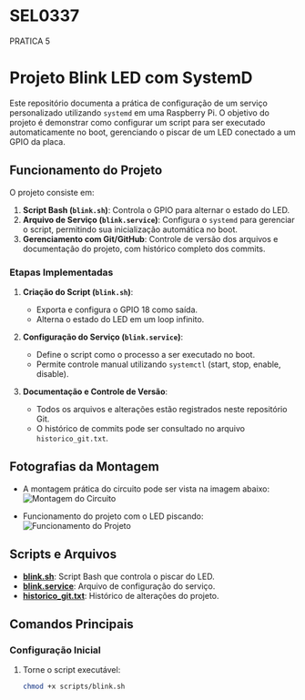 # SEL0337
PRATICA 5
# Projeto Blink LED com SystemD

Este repositório documenta a prática de configuração de um serviço personalizado utilizando `systemd` em uma Raspberry Pi. O objetivo do projeto é demonstrar como configurar um script para ser executado automaticamente no boot, gerenciando o piscar de um LED conectado a um GPIO da placa.

## Funcionamento do Projeto

O projeto consiste em:
1. **Script Bash (`blink.sh`)**: Controla o GPIO para alternar o estado do LED.
2. **Arquivo de Serviço (`blink.service`)**: Configura o `systemd` para gerenciar o script, permitindo sua inicialização automática no boot.
3. **Gerenciamento com Git/GitHub**: Controle de versão dos arquivos e documentação do projeto, com histórico completo dos commits.

### Etapas Implementadas
1. **Criação do Script (`blink.sh`)**:
   - Exporta e configura o GPIO 18 como saída.
   - Alterna o estado do LED em um loop infinito.

2. **Configuração do Serviço (`blink.service`)**:
   - Define o script como o processo a ser executado no boot.
   - Permite controle manual utilizando `systemctl` (start, stop, enable, disable).

3. **Documentação e Controle de Versão**:
   - Todos os arquivos e alterações estão registrados neste repositório Git.
   - O histórico de commits pode ser consultado no arquivo `historico_git.txt`.

## Fotografias da Montagem
- A montagem prática do circuito pode ser vista na imagem abaixo:
  ![Montagem do Circuito](link_para_fotografia)

- Funcionamento do projeto com o LED piscando:
  ![Funcionamento do Projeto](link_para_video)

## Scripts e Arquivos
- **[blink.sh](scripts/blink.sh)**: Script Bash que controla o piscar do LED.
- **[blink.service](services/blink.service)**: Arquivo de configuração do serviço.
- **[historico_git.txt](historico_git.txt)**: Histórico de alterações do projeto.

## Comandos Principais

### Configuração Inicial
1. Torne o script executável:
   ```bash
   chmod +x scripts/blink.sh
